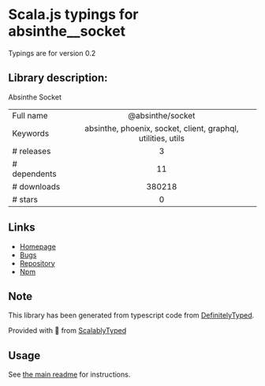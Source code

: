 
# Scala.js typings for absinthe__socket

Typings are for version 0.2

## Library description:
Absinthe Socket

|                    |                 |
| ------------------ | :-------------: |
| Full name          | @absinthe/socket |
| Keywords           | absinthe, phoenix, socket, client, graphql, utilities, utils |
| # releases         | 3 |
| # dependents       | 11 |
| # downloads        | 380218 |
| # stars            | 0 |

## Links
- [Homepage](https://github.com/absinthe-graphql/absinthe-socket#readme)
- [Bugs](https://github.com/absinthe-graphql/absinthe-socket/issues)
- [Repository](https://github.com/absinthe-graphql/absinthe-socket)
- [Npm](https://www.npmjs.com/package/%40absinthe%2Fsocket)
    


## Note
This library has been generated from typescript code from [DefinitelyTyped](https://definitelytyped.org).

Provided with :purple_heart: from [ScalablyTyped](https://github.com/oyvindberg/ScalablyTyped)

## Usage
See [the main readme](../../readme.md) for instructions.


